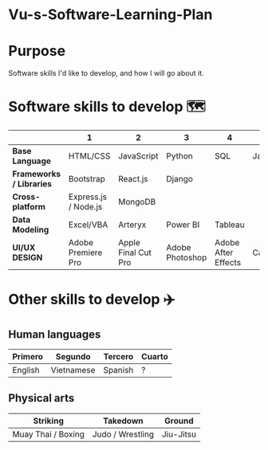 # Vu-s-Software-Learning-Plan

# Purpose
Software skills I'd like to develop, and how I will go about it. 


# Software skills to develop :world_map: 

|  | 1 | 2 | 3 | 4 | 5 |  
| ------------- | ------------- | ------------- | ------------- | ------------- |------------- | 
| **Base Language** | HTML/CSS | JavaScript | Python | SQL | Java |
| **Frameworks / Libraries** | Bootstrap | React.js | Django | | 
| **Cross-platform** | Express.js / Node.js | MongoDB | 
| **Data Modeling** | Excel/VBA | Arteryx | Power BI | Tableau | 
| **UI/UX DESIGN** | Adobe Premiere Pro | Apple Final Cut Pro | Adobe Photoshop  | Adobe After Effects | Canva | 




# Other skills to develop :airplane:
## Human languages 
| Primero  | Segundo | Tercero | Cuarto | 
| ------------- | ------------- | ------------- | ------------- |  
| English | Vietnamese | Spanish | ? |

## Physical arts 
| Striking  | Takedown | Ground |
| ------------- | ------------- | ------------- |
| Muay Thai / Boxing | Judo / Wrestling | Jiu-Jitsu | 


